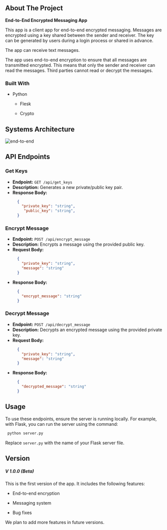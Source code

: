 
## About The Project

**End-to-End Encrypted Messaging App**

  

This app is a client app for end-to-end encrypted messaging. Messages are encrypted using a key shared between the sender and receiver. The key can be generated by users during a login process or shared in advance.

  

The app can receive text messages.

  

The app uses end-to-end encryption to ensure that all messages are transmitted encrypted. This means that only the sender and receiver can read the messages. Third parties cannot read or decrypt the messages.

  
  

### Built With

  

* Python

	* Flesk

	* Crypto

  

## Systems Architecture

![end-to-end](https://github.com/community/community/assets/94680242/c0a1a0df-1e18-4915-b6fc-23e165ee095e)

 ## API Endpoints

### Get Keys

- **Endpoint:** `GET /api/get_keys`
- **Description:** Generates a new private/public key pair.
- **Response Body:**
	```json
	  {
	    "private_key": "string",
	     "public_key": "string",
	  } 
### Encrypt Message

- **Endpoint:** `POST /api/encrypt_message`
- **Description:** Encrypts a message using the provided public key.
- **Request Body:**
	```json
	  {
	    "private_key": "string",
	    "message": "string"
	  } 
	``` 
- **Response Body:**
	```json
	  {
	    "encrypt_message": "string"
	  } 
### Decrypt Message
-   **Endpoint:** `POST /api/decrypt_message`
-   **Description:** Decrypts an encrypted message using the provided private key.
- **Request Body:**
	```json
	  {
	    "private_key": "string",
	    "message": "string"
	  } 
	``` 
- **Response Body:**
	```json
	  {
	    "decrypted_message": "string"
	  }     
## Usage
To use these endpoints, ensure the server is running locally. For example, with Flask, you can run the server using the command: 
```bash
 python server.py
```
Replace `server.py` with the name of your Flask server file.

## Version

##### V 1.0.0 (Beta)
This is the first version of the app. It includes the following features:

* End-to-end encryption

* Messaging system

* Bug fixes

We plan to add more features in future versions.
